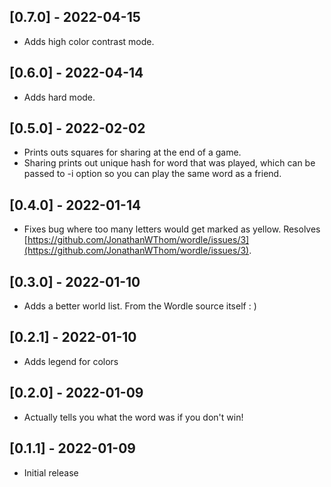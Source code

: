 ## [0.7.0] - 2022-04-15

- Adds high color contrast mode.

## [0.6.0] - 2022-04-14

- Adds hard mode.

## [0.5.0] - 2022-02-02

- Prints outs squares for sharing at the end of a game.
- Sharing prints out unique hash for word that was played, which can be passed
to -i option so you can play the same word as a friend.

## [0.4.0] - 2022-01-14

- Fixes bug where too many letters would get marked as yellow. Resolves
    [https://github.com/JonathanWThom/wordle/issues/3](https://github.com/JonathanWThom/wordle/issues/3).

## [0.3.0] - 2022-01-10

- Adds a better world list. From the Wordle source itself : )

## [0.2.1] - 2022-01-10

- Adds legend for colors

## [0.2.0] - 2022-01-09

- Actually tells you what the word was if you don't win!

## [0.1.1] - 2022-01-09

- Initial release
